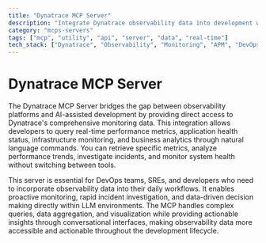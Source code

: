 ```yaml
---
title: "Dynatrace MCP Server"
description: "Integrate Dynatrace observability data into development workflows. Access real-time monitoring through LLMs."
category: "mcps-servers"
tags: ["mcp", "utility", "api", "server", "data", "real-time"]
tech_stack: ["Dynatrace", "Observability", "Monitoring", "APM", "DevOps"]
---
```


# Dynatrace MCP Server

The Dynatrace MCP Server bridges the gap between observability platforms and AI-assisted development by providing direct access to Dynatrace's comprehensive monitoring data. This integration allows developers to query real-time performance metrics, application health status, infrastructure monitoring, and business analytics through natural language commands. You can retrieve specific metrics, analyze performance trends, investigate incidents, and monitor system health without switching between tools.

This server is essential for DevOps teams, SREs, and developers who need to incorporate observability data into their daily workflows. It enables proactive monitoring, rapid incident investigation, and data-driven decision making directly within LLM environments. The MCP handles complex queries, data aggregation, and visualization while providing actionable insights through conversational interfaces, making observability data more accessible and actionable throughout the development lifecycle.
